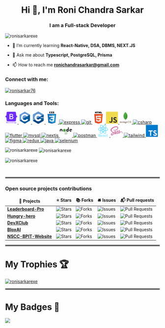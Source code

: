 <h1 align="center">Hi 👋, I'm Roni Chandra Sarkar</h1>
<h3 align="center">I am a Full-stack Developer</h3>

<p align="left"> <img src="https://komarev.com/ghpvc/?username=ronisarkarexe&label=Profile%20views&color=0e75b6&style=flat" alt="ronisarkarexe" /> </p>

- 🌱 I’m currently learning **React-Native, DSA, DBMS, NEXT.JS**

- 💬 Ask me about **Typescript, PostgreSQL, Prisma**

- 📫 How to reach me **ronichandrasarkar@gmail.com**

<h3 align="left">Connect with me:</h3>
<p align="left">
<a href="https://linkedin.com/in/ronisarkar76" target="blank"><img align="center" src="https://raw.githubusercontent.com/rahuldkjain/github-profile-readme-generator/master/src/images/icons/Social/linked-in-alt.svg" alt="ronisarkar76" height="30" width="40" /></a>
</p>

<h3 align="left">Languages and Tools:</h3>
<p align="left"> 
<a href="https://getbootstrap.com" target="_blank" rel="noreferrer"> 
<img src="https://raw.githubusercontent.com/devicons/devicon/master/icons/bootstrap/bootstrap-plain-wordmark.svg" alt="bootstrap" width="40" height="40"/> </a> <a href="https://www.cprogramming.com/" target="_blank" rel="noreferrer"> 
<img src="https://raw.githubusercontent.com/devicons/devicon/master/icons/c/c-original.svg" alt="c" width="40" height="40"/> </a> <a href="https://www.w3schools.com/cpp/" target="_blank" rel="noreferrer"> 
<img src="https://raw.githubusercontent.com/devicons/devicon/master/icons/cplusplus/cplusplus-original.svg" alt="cplusplus" width="40" height="40"/> </a> <a href="https://www.w3schools.com/css/" target="_blank" rel="noreferrer"> 
<img src="https://raw.githubusercontent.com/devicons/devicon/master/icons/css3/css3-original-wordmark.svg" alt="css3" width="40" height="40"/> </a> <a href="https://expressjs.com" target="_blank" rel="noreferrer">
<img src="https://cdn.jsdelivr.net/gh/devicons/devicon/icons/express/express-original.svg" alt="express" width="40" height="40"/> </a> <a href="https://git-scm.com/" target="_blank" rel="noreferrer"/>
<img src="https://www.vectorlogo.zone/logos/git-scm/git-scm-icon.svg" alt="git" width="40" height="40"/> </a> <a href="https://www.w3.org/html/" target="_blank" rel="noreferrer"> 
<img src="https://raw.githubusercontent.com/devicons/devicon/master/icons/html5/html5-original-wordmark.svg" alt="html5" width="40" height="40"/> </a> <a href="https://developer.mozilla.org/en-US/docs/Web/JavaScript" target="_blank" rel="noreferrer"> 
<img src="https://raw.githubusercontent.com/devicons/devicon/master/icons/javascript/javascript-original.svg" alt="javascript" width="40" height="40"/> </a> <a href="https://www.mongodb.com/" target="_blank" rel="noreferrer"> 
<img src="https://raw.githubusercontent.com/devicons/devicon/master/icons/mongodb/mongodb-original-wordmark.svg" alt="mongodb" width="40" height="40"/> </a> <a href="https://nodejs.org" target="_blank" rel="noreferrer">
<img src="https://cdn.jsdelivr.net/gh/devicons/devicon/icons/csharp/csharp-original.svg" alt="csharp" width="40" height="40"/> </a> <a href="https://postman.com" target="_blank" rel="noreferrer"/>
<img src="https://cdn.jsdelivr.net/gh/devicons/devicon/icons/flutter/flutter-original.svg" alt="flutter" width="40" height="40"/> </a> <a href="https://postman.com" target="_blank" rel="noreferrer"/>
<img src="https://cdn.jsdelivr.net/gh/devicons/devicon/icons/mysql/mysql-original.svg" alt="mysql" width="40" height="40"/> </a> <a href="https://postman.com" target="_blank" rel="noreferrer"/>
<img src="https://cdn.jsdelivr.net/gh/devicons/devicon/icons/nextjs/nextjs-original.svg" alt="nextjs" width="40" height="40"/> </a> <a href="https://postman.com" target="_blank" rel="noreferrer"/>
<img src="https://raw.githubusercontent.com/devicons/devicon/master/icons/nodejs/nodejs-original-wordmark.svg" alt="nodejs" width="40" height="40"/> </a> <a href="https://postman.com" target="_blank" rel="noreferrer"> 
<img src="https://www.vectorlogo.zone/logos/getpostman/getpostman-icon.svg" alt="postman" width="40" height="40"/> </a> <a href="https://reactjs.org/" target="_blank" rel="noreferrer"> 
<img src="https://raw.githubusercontent.com/devicons/devicon/master/icons/react/react-original-wordmark.svg" alt="react" width="40" height="40"/> </a> <a href="https://sass-lang.com" target="_blank" rel="noreferrer"> 
<img src="https://raw.githubusercontent.com/devicons/devicon/master/icons/sass/sass-original.svg" alt="sass" width="40" height="40"/> </a> <a href="https://tailwindcss.com/" target="_blank" rel="noreferrer"> 
<img src="https://www.vectorlogo.zone/logos/tailwindcss/tailwindcss-icon.svg" alt="tailwind" width="40" height="40"/> </a> <a href="https://www.typescriptlang.org/" target="_blank" rel="noreferrer"> 
<img src="https://raw.githubusercontent.com/devicons/devicon/master/icons/typescript/typescript-original.svg" alt="typescript" width="40" height="40"/>
<img src="https://cdn.jsdelivr.net/gh/devicons/devicon/icons/figma/figma-original.svg" alt="figma" width="40" height="40"/> </a> <a href="https://postman.com" target="_blank" rel="noreferrer"/>
<img src="https://cdn.jsdelivr.net/gh/devicons/devicon/icons/redux/redux-original.svg" alt="redux" width="40" height="40"/> </a> <a href="https://postman.com" target="_blank" rel="noreferrer"/>
<img src="https://cdn.jsdelivr.net/gh/devicons/devicon/icons/java/java-original.svg" alt="java" width="40" height="40"/> </a> <a href="https://postman.com" target="_blank" rel="noreferrer"/>
<img src="https://cdn.jsdelivr.net/gh/devicons/devicon/icons/selenium/selenium-original.svg" alt="selenium" width="40" height="40"/> </a> <a href="https://postman.com" target="_blank" rel="noreferrer"/>
</a> 
</p>

<p margin="10px 0px"><img align="left" src="https://github-readme-stats.vercel.app/api/top-langs?username=ronisarkarexe&show_icons=true&locale=en&layout=compact" alt="ronisarkarexe" /></p>

<p>&nbsp;<img align="center" src="https://github-readme-stats.vercel.app/api?username=ronisarkarexe&show_icons=true&locale=en" alt="ronisarkarexe" /></p>

<p><img align="center" src="https://github-readme-streak-stats.herokuapp.com/?user=ronisarkarexe&" alt="ronisarkarexe" /></p>

</br>
<hr style="border:2px solid gray"> </hr>
<h3>Open source projects contributions</h3>
<table>
  <thead align="center">
    <tr border: none;>
      <td><b>🎁 Projects</b></td>
      <td><b>⭐ Stars</b></td>
      <td><b>📚 Forks</b></td>
      <td><b>🛎 Issues</b></td>
      <td><b>📬 Pull requests</b></td>
    </tr>
  </thead>
  <tbody>
      <tr>
          <td><a href="https://github.com/ronisarkarexe/Leaderboard-Pro"><b>Leaderboard-Pro</b></a></td>
          <td><img alt="Stars" src="https://img.shields.io/github/stars/OpenLake/Leaderboard-Pro?style=flat-square&labelColor=343b41"/></td>
          <td><img alt="Forks" src="https://img.shields.io/github/forks/OpenLake/Leaderboard-Pro?style=flat-square&labelColor=343b41"/></td>
          <td><img alt="Issues" src="https://img.shields.io/github/issues/OpenLake/Leaderboard-Pro?style=flat-square&labelColor=343b41"/></td>
          <td><img alt="Pull Requests" src="https://img.shields.io/github/issues-pr/OpenLake/Leaderboard-Pro?style=flat-square&labelColor=343b41"/></td>
      </tr>
      <tr>
          <td><a href="https://github.com/ronisarkarexe/Hungry-hero"><b>Hungry-hero</b></a></td>
          <td><img alt="Stars" src="https://img.shields.io/github/stars/Anandsg/Hungry-hero?style=flat-square&labelColor=343b41"/></td>
          <td><img alt="Forks" src="https://img.shields.io/github/forks/Anandsg/Hungry-hero?style=flat-square&labelColor=343b41"/></td>
          <td><img alt="Issues" src="https://img.shields.io/github/issues/Anandsg/Hungry-hero?style=flat-square&labelColor=343b41"/></td>
          <td><img alt="Pull Requests" src="https://img.shields.io/github/issues-pr/Anandsg/Hungry-hero?style=flat-square&labelColor=343b41"/></td>
      </tr>
      <tr>
          <td><a href="https://github.com/ronisarkarexe/DevXClub"><b>DevXClub</b></a></td>
          <td><img alt="Stars" src="https://img.shields.io/github/stars/The-Xiting-Way/DevXClub?style=flat-square&labelColor=343b41"/></td>
          <td><img alt="Forks" src="https://img.shields.io/github/forks/The-Xiting-Way/DevXClub?style=flat-square&labelColor=343b41"/></td>
          <td><img alt="Issues" src="https://img.shields.io/github/issues/The-Xiting-Way/DevXClub?style=flat-square&labelColor=343b41"/></td>
          <td><img alt="Pull Requests" src="https://img.shields.io/github/issues-pr/The-Xiting-Way/DevXClub?style=flat-square&labelColor=343b41"/></td>
      </tr>
      <tr>
          <td><a href="https://github.com/ronisarkarexe/BloxAI"><b>BloxAI</b></a></td>
          <td><img alt="Stars" src="https://img.shields.io/github/stars/subhadeeproy3902/BloxAI?style=flat-square&labelColor=343b41"/></td>
          <td><img alt="Forks" src="https://img.shields.io/github/forks/subhadeeproy3902/BloxAI?style=flat-square&labelColor=343b41"/></td>
          <td><img alt="Issues" src="https://img.shields.io/github/issues/subhadeeproy3902/BloxAI?style=flat-square&labelColor=343b41"/></td>
          <td><img alt="Pull Requests" src="https://img.shields.io/github/issues-pr/subhadeeproy3902/BloxAI?style=flat-square&labelColor=343b41"/></td>
      </tr>
      <tr>
          <td><a href="https://github.com/ronisarkarexe/NSCC-BPIT-Website"><b>NSCC-BPIT-Website</b></a></td>
          <td><img alt="Stars" src="https://img.shields.io/github/stars/namespacecomm/NSCC-BPIT-Website?style=flat-square&labelColor=343b41"/></td>
          <td><img alt="Forks" src="https://img.shields.io/github/forks/namespacecomm/NSCC-BPIT-Website?style=flat-square&labelColor=343b41"/></td>
          <td><img alt="Issues" src="https://img.shields.io/github/issues/namespacecomm/NSCC-BPIT-Website?style=flat-square&labelColor=343b41"/></td>
          <td><img alt="Pull Requests" src="https://img.shields.io/github/issues-pr/namespacecomm/NSCC-BPIT-Website?style=flat-square&labelColor=343b41"/></td>
      </tr>
  </tbody>
</table>

<hr style="border:2px solid gray"> </hr>
  <h1 align="left">My Trophies 🏆</h1>
<p align="left"> <a href="https://github.com/ronisarkarexe"><img src="https://github-profile-trophy.vercel.app/?username=ronisarkarexe" alt="ronisarkarexe"/></a> </p>

<hr style="border:2px solid gray"> </hr>
  <h1 align="left">My Badges 🎉</h1>
<p align="left"> <a href="https://holopin.io/@ronisarkarexe"><img src="https://holopin.io/api/user/board?user=ronisarkarexe"/></a> </p>
